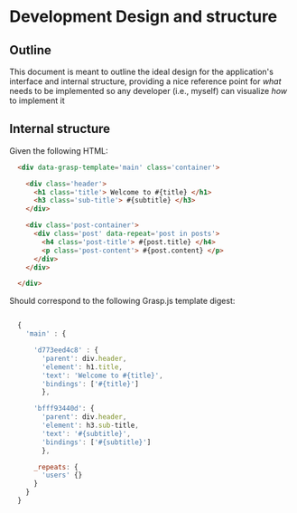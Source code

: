 # Development Design and structure

## Outline
This document is meant to outline the ideal design for the application's interface and internal structure, providing a nice reference point for *what* needs to be implemented so any developer (i.e., myself) can visualize *how* to implement it

## Internal structure

Given the following HTML:

```html
  <div data-grasp-template='main' class='container'>

    <div class='header'>
      <h1 class='title'> Welcome to #{title} </h1>
      <h3 class='sub-title'> #{subtitle} </h3>
    </div>

    <div class='post-container'>
      <div class='post' data-repeat='post in posts'>
        <h4 class='post-title'> #{post.title} </h4>
        <p class='post-content'> #{post.content} </p>
      </div>
    </div>

  </div>
```

Should correspond to the following Grasp.js template digest:

```js

  {
    'main' : {

      'd773eed4c8' : {
        'parent': div.header,
        'element': h1.title,
        'text': 'Welcome to #{title}',
        'bindings': ['#{title}']
        },

      'bfff93440d': {
        'parent': div.header,
        'element': h3.sub-title,
        'text': '#{subtitle}',
        'bindings': ['#{subtitle}']
        },

      _repeats: {
        'users' {}
      }
    }
  }


```
